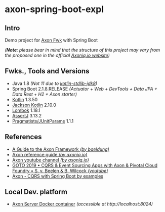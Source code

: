 # axon-spring-boot-expl

## Intro
Demo project for [Axon Fwk](http://axoniq.io) with Spring Boot

_(**Note**: please bear in mind that the structure of this project may vary from the proposed one in the official [Axoniq.io website](https://docs.axoniq.io/reference-guide/quick-start))_ 

## Fwks., Tools and Versions
- Java 1.8 _(Not 11 due to [kotlin-stdlib-jdk8](https://mvnrepository.com/artifact/org.jetbrains.kotlin/kotlin-stdlib-jdk8/1.3.50))_
- Spring Boot 2.1.8.RELEASE _(Actuator + Web + DevTools + Data JPA + Data Rest + H2 + Axon starter)_
- [Kotlin](https://mvnrepository.com/artifact/org.jetbrains.kotlin/kotlin-stdlib-jdk8/1.3.50) 1.3.50
- [Jackson Kotlin](https://mvnrepository.com/artifact/com.fasterxml.jackson.module/jackson-module-kotlin/2.10.0) 2.10.0
- [Lombok](https://projectlombok.org/) 1.18.1
- [AssertJ](https://joel-costigliola.github.io/assertj/) 3.13.2
- [Pragmatists/JUnitParams](https://github.com/Pragmatists/JUnitParams) 1.1.1

## References
- [A Guide to the Axon Framework _(by baeldung)_](https://www.baeldung.com/axon-cqrs-event-sourcing)
- [Axon reference guide _(by axoniq.io)_](https://docs.axoniq.io/reference-guide/)
- [Axon youtube channel _(by axoniq.io)_](https://www.youtube.com/channel/UCQb0g7zJCWrzkpxznSUkERw/videos)
- [GOTO 2019 • CQRS & Event Sourcing Apps with Axon & Pivotal Cloud Foundry • S. v. Beelen & B. Wilcock _(youtube)_](https://www.youtube.com/watch?v=moRDmcl5_WY)
- [Axon - CQRS with Spring Boot by examples](https://sgitario.github.io/axon-by-example/)

## Local Dev. platform
- [Axon Server Docker container](https://hub.docker.com/r/axoniq/axonserver/) _(accessible at http://localhost:8024)_